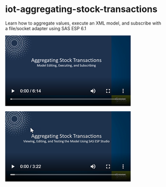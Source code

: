 # iot-aggregating-stock-transactions
Learn how to aggregate values, execute an XML model, and subscribe with a file/socket adapter using SAS ESP 6.1

[![Model Description, Editing, Executing, and Subscribing](/images/modelEditingExecutingSubscribing.png)](https://players.brightcove.net/3665946608001/default_default/index.html?videoId=6129513059001 "Model Description, Editing, Executing, and Subscribing")

[![Editing with SAS ESP Studio](/images/modelViewingEditingTesting.png)](https://players.brightcove.net/3665946608001/default_default/index.html?videoId=6129515490001 "Editing with SAS ESP Studio")
